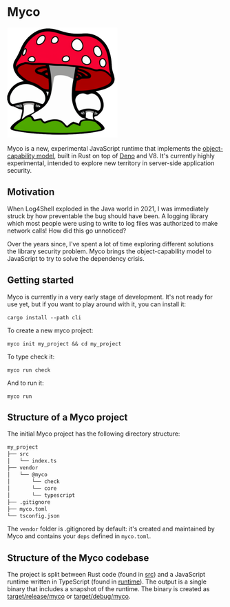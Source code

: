 # Myco

![logo](./docs/logo-small.png)

Myco is a new, experimental JavaScript runtime that implements the
[object-capability model](https://en.wikipedia.org/wiki/Object-capability_model), built in Rust
on top of [Deno](https://github.com/denoland/deno) and V8. It's currently highly experimental,
intended to explore new territory in server-side application security.

## Motivation

When Log4Shell exploded in the Java world in 2021, I was immediately struck by how preventable the bug
should have been. A logging library which most people were using to write to log files was  authorized
to make network calls! How did this go unnoticed?

Over the years since, I've spent a lot of time exploring different solutions the library security
problem. Myco brings the object-capability model to JavaScript to try to solve the dependency crisis.

## Getting started

Myco is currently in a very early stage of development. It's not ready for use yet, but if you want
to play around with it, you can install it:

```shell
cargo install --path cli
```

To create a new myco project:

```shell
myco init my_project && cd my_project
```

To type check it:

```shell
myco run check
```

And to run it:

```shell
myco run
```

## Structure of a Myco project

The initial Myco project has the following directory structure:

```
my_project
├── src
│   └── index.ts
├── vendor
│   └── @myco
│       └── check
│       └── core
│       └── typescript
├── .gitignore
├── myco.toml
└── tsconfig.json
```

The `vendor` folder is .gitignored by default: it's created and maintained by Myco
and contains your `deps` defined in `myco.toml`.

## Structure of the Myco codebase

The project is split between Rust code (found in [src](./src)) and a JavaScript runtime
written in TypeScript (found in [runtime](./runtime)). The output is a single binary that
includes a snapshot of the runtime. The binary is created as
[target/release/myco](./target/release/myco) or [target/debug/myco](./target/debug/myco).
